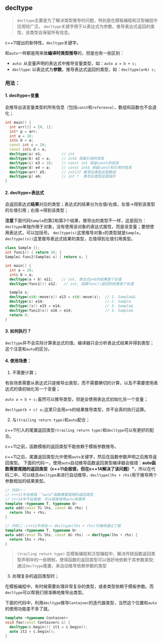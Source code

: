 ## decltype

> `decltype`主要是为了解决类型推导的问题，特别是在模板编程和泛型编程中应用较广泛。
> `decltype`关键字用于以表达式为参数，推导表达式返回的类型，该类型会保留所有信息。

c++11提出的新特性，`decltype`关键字。

和`auto`一样都是用来做**编译时类型推导**的，但是也有一些区别：

- `auto`: 从变量声明的表达式中推导变量类型，如：`auto a = b + c;`
- `decltype`: 以表达式为**参数**，推导表达式返回的类型，如：`decltype(a+b) c;`

### 用法：

#### 1. decltype+变量

会推导出该变量类型的所有信息（包括`const`和`reference`），数组和函数也不会退化；

```c++
int main() {
  int arr[2] = {0, 1};
  int* p = arr;
  int a = 10;
  int& b = a;
  const int c = 20;
  const int& d = a;
  decltype(a) e1;         // int
  decltype(b) e2 = a;     // int& 保留引用的信息
  decltype(c) e3 = 10;    // const int 保留const的信息
  decltype(d) e4 = a;     // const int& 保留const和引用的信息
  decltype(arr) e5;       // int[2] 推导出类型还是数组
  decltype(p) e6;         // int *  推导出类型还是指针
}
```

#### 2. decltype+表达式

会返回表达式**结果**对应的类型；表达式的结果分为左值/右值，左值->得到该类型的左值引用；右值->得到该类型；

**注意**下面代码`Sample`的第2和第3个结果，推导出的类型不一样，这是因为：
`decltype`单独作用于对象，没有使用该对象的表达式属性，而是该变量；要想使用表达式，可以加括号。
`decltype(s)`这里推导对象`s`的类型就是`Sample`，`decltype((s))`这里推导表达式结果的类型，左值得到左值引用类型。

```c++
class Sample {};
int func1() { return 10; }
Sample& func2(Sample& s) { return s; }

int main() {
  int a = 10;
  int& b = a;
  decltype(a + b) e11;    // int, 表达式a+b的结果是个右值
  decltype(func1()) e12;   // int, 函数func()返回的结果是个右值

  Sample s;
  decltype(std::move(s)) e13 = std::move(s);  // 1. Sample&&
  decltype(s) e14;                            // 2. Sample
  decltype((s)) e15 = e14;                    // 3. Sample&
  decltype(func2(s)) e16 = e14;               // 4. Sample&
  return 0;
}
```

#### 3. 如何执行？

`decltype`并不会实际计算表达式的值，编译器只会分析表达式结果并得到类型；这个注意和`auto`的区分。

#### 4. 使用场景：

1. 不需要计算；

有些场景需要从表达式只是推导出类型，而不需要确切的计算，以及不需要使用表达式的值初始化另一个变量；

`auto a = b + c;`虽然可以推导类型，但是会使用表达式初始化另一个变量；

`decltype(b + c) a;`这里只会用`a+b`的结果推导类型，并不会真的执行运算。 

2. 与`(trailing return type)`和`auto`配合；

c++11引入的尾置返回类型`(trailing return type)`和`decltype`可以有更好的配合。

c++11之前，函数模板的返回类型不能依赖于模板参数推导。

c++11之后，尾置返回类型允许使用`auto`关键字，然后在函数参数声明之后推导返回类型。
下面的代码一，使用`auto`自动推导函数返回类型编译器会报错：**auto函数需要尾随的返回类型（c++11会报错，但在c++14解决了该问题）"**，所以在代码二中，可以结合`decltype`来进行自动推导，`decltype(lhs + rhs)`用于推导两个参数相加的结果类型。

```c++
// 代码一：
// c++11中会报错：“auto”函数需要尾随的返回类型
// c++14中不会报错，可以直接使用auto来推导
template <typename T, typename U>
auto add(const T& lhs, const U& rhs) {
  return lhs + rhs;
}
```
```c++
// 代码二：c++11中添加-> decltype(lhs + rhs)可编译通过了就
template <typename T, typename U>
auto add(const T& lhs, const U& rhs) -> decltype(lhs + rhs) {
  return lhs + rhs;
}
```

> `(trailing return type)`
> 在模板编程和泛型编程中，解决传统函数返回类型声明中的一些限制，使得函数的返回类型可以很好地依赖于其参数类型;
> 通过`decltype`尾置，来自动推导依赖参数的类型

3. 处理复杂的返回类型时；

在模板编程中，有时候需要处理非常复杂的类型，或者类型依赖于模板参数。而`decltype`可以帮我们很准确地推导出类型。

下面的代码中，利用`decltype`推导`Container`的迭代器类型，当然这个位置和`auto`的使用功能差不多了就。

```c++
template <typename Container>
void foo(const Container& c) {
  decltype(c.begin()) it1 = c.begin();
  auto it2 = c.begin();
}
```
